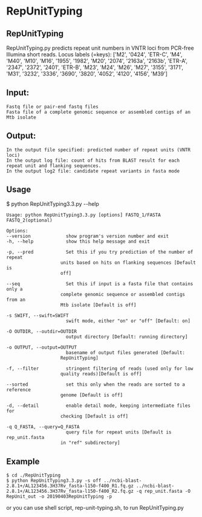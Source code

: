 # RepUnitTyping

## RepUnitTyping
RepUnitTyping.py predicts repeat unit numbers in VNTR loci from PCR-free Illumina short reads.
Locus labels (=keys): 
['M2', '0424', 'ETR-C', 'M4', 'M40', 'M10', 'M16', '1955', '1982', 'M20', '2074', '2163a', '2163b', 'ETR-A', '2347', '2372', '2401', 'ETR-B', 'M23', 'M24', 'M26', 'M27', '3155', '3171', 'M31', '3232', '3336', '3690', '3820', '4052', '4120', '4156', 'M39']

## Input:
    Fastq file or pair-end fastq files
    Fasta file of a complete genomic sequence or assembled contigs of an Mtb isolate

## Output:
    In the output file specified: predicted number of repeat units (VNTR loci)
    In the output log file: count of hits from BLAST result for each repeat unit and flanking sequences.
    In the output log2 file: candidate repeat variants in fasta mode

## Usage
$ python RepUnitTyping3.3.py --help

    Usage: python RepUnitTyping3.3.py [options] FASTQ_1/FASTA FASTQ_2(optional)

    Options:
    --version             show program's version number and exit
    -h, --help            show this help message and exit
  
    -p, --pred            Set this if you try prediction of the number of repeat
                        units based on hits on flanking sequences [Default is
                        off]
                        
    --seq                 Set this if input is a fasta file that contains only a
                        complete genomic sequence or assembled contigs from an
                        Mtb isolate [Default is off]
                        
    -s SWIFT, --swift=SWIFT
                          swift mode, either "on" or "off" [Default: on]
                        
    -O OUTDIR, --outdir=OUTDIR
                          output directory [Default: running directory]
                        
    -o OUTPUT, --output=OUTPUT
                          basename of output files generated [Default:
                        RepUnitTyping]
                        
    -f, --filter          stringent filtering of reads (used only for low
                        quality reads)[Default is off]
                        
    --sorted              set this only when the reads are sorted to a reference
                        genome [Default is off]
                        
    -d, --detail          enable detail mode, keeping intermediate files for
                        checking [Default is off]
                        
    -q Q_FASTA, --query=Q_FASTA
                          query file for repeat units [Default is rep_unit.fasta
                        in "ref" subdirectory]
                        
## Example
    $ cd ./RepUnitTyping
    $ python RepUnitTyping3.3.py -s off ../ncbi-blast-2.8.1+/AL123456.3H37Rv_fasta-l150-f400_R1.fq.gz ../ncbi-blast-2.8.1+/AL123456.3H37Rv_fasta-l150-f400_R2.fq.gz -q rep_unit.fasta -O RepUnit_out -o 20190403RepUnitTyping -p

or you can use shell script, rep-unit-typing.sh, to run RepUnitTyping.py
